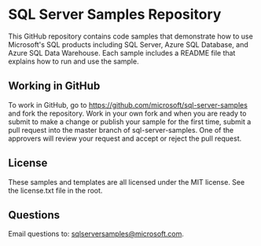# SQL Server Samples Repository
This GitHub repository contains code samples that demonstrate how to use Microsoft's SQL products including SQL Server, Azure SQL Database, and Azure SQL Data Warehouse. Each sample includes a README file that explains how to run and use the sample.

## Working in GitHub
To work in GitHub, go to https://github.com/microsoft/sql-server-samples and fork the repository. Work in your own fork and when you are ready to submit to make a change or publish your sample for the first time, submit a pull request into the master branch of sql-server-samples. One of the approvers will review your request and accept or reject the pull request.

## License
These samples and templates are all licensed under the MIT license. See the license.txt file in the root.

## Questions
Email questions to: sqlserversamples@microsoft.com.
